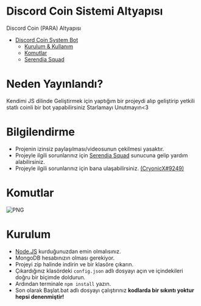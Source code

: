# Discord Coin Sistemi Altyapısı

 Discord Coin (PARA) Altyapısı
- [Discord Coin System Bot](#CoinBot)
    - [Kurulum & Kullanım](#kurulum)
    - [Komutlar](#komutlar)
    - [Serendia Squad](https://discord.gg/kUYqBwzEVj)

 
# Neden Yayınlandı?
Kendimi JS dilinde Geliştirmek için yaptığım bir projeydi alıp geliştirip yetkili statlı coinli bir bot yapabilirsiniz Starlamayı Unutmayın<3

# Bilgilendirme
* Projenin izinsiz paylaşılması/videosunun çekilmesi yasaktır.
* Projeyle ilgili sorunlarınız için [Serendia Squad](https://discord.gg/kUYqBwzEVj) sunucuna gelip yardım alabilirsiniz. 
* Projeyle ilgili sorunlarınız için  bana ulaşabilirsiniz. [(CryonicX#9249)](https://discord.com/users/788158033641078794)


# Komutlar
<img alt="PNG" src="https://cdn.discordapp.com/attachments/820667303498481695/832047230461935616/unknown.png"/>

# Kurulum
* [Node.JS](https://nodejs.org/en/) kurduğunuzdan emin olmalısınız.
* MongoDB hesabınızın olması gerekiyor.
* Projeyi zip halinde indirin ve bir klasöre çıkarın.
* Çıkardığınız klasördeki `config.json` adlı dosyayı açın ve içindekileri doğru bir biçimde doldurun.
* Ardından terminale `npm install` yazın.
* Son olarak Başlat.bat adlı dosyayı çalıştırınız **kodlarda bir sıkıntı yoktur hepsi denenmiştir!**
